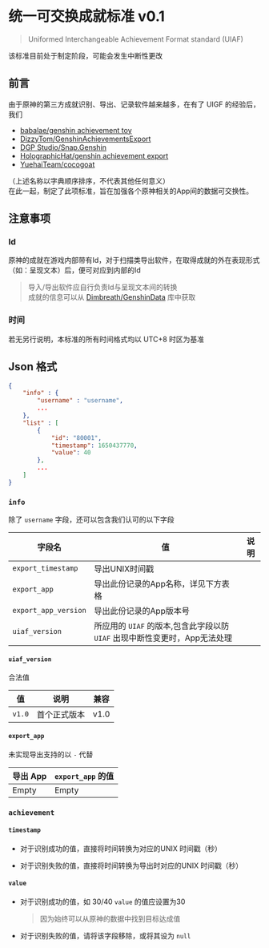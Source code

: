 # 统一可交换成就标准 v0.1

> Uniformed Interchangeable Achievement Format standard (UIAF)

该标准目前处于制定阶段，可能会发生中断性更改

## 前言

由于原神的第三方成就识别、导出、记录软件越来越多，在有了 UIGF 的经验后，
我们

* [babalae/genshin achievement toy](https://github.com/babalae/genshin-achievement-toy)
* [DizzyTom/GenshinAchievementsExport](https://github.com/DizzyTom/GenshinAchievementsExport)
* [DGP Studio/Snap.Genshin](https://github.com/DGP-Studio/Snap.Genshin)
* [HolographicHat/genshin achievement export](https://github.com/HolographicHat/genshin-achievement-export)
* [YuehaiTeam/cocogoat](https://github.com/YuehaiTeam/cocogoat)

（上述名称以字典顺序排序，不代表其他任何意义）  
在此一起，制定了此项标准，旨在加强各个原神相关的App间的数据可交换性。

## 注意事项

### Id

原神的成就在游戏内部带有Id，对于扫描类导出软件，在取得成就的外在表现形式（如：呈现文本）后，便可对应到内部的Id

> 导入/导出软件应自行负责Id与呈现文本间的转换  
> 成就的信息可以从 [Dimbreath/GenshinData](https://github.com/Dimbreath/GenshinData) 库中获取

### 时间

若无另行说明，本标准的所有时间格式均以 UTC+8 时区为基准

## Json 格式

```json
{
    "info" : {
        "username" : "username",
        ...
    },
    "list" : [
        {
            "id": "80001",
            "timestamp": 1650437770,
            "value": 40
        },
        ...
    ]
}
```

### `info` 

除了 `username` 字段，还可以包含我们认可的以下字段

|字段名|值|说明|
|-|-|-|
|`export_timestamp`|导出UNIX时间戳||
|`export_app`|导出此份记录的App名称，详见下方表格||
|`export_app_version`|导出此份记录的App版本号||
|`uiaf_version`|所应用的 `UIAF` 的版本,包含此字段以防 `UIAF` 出现中断性变更时，App无法处理||

#### `uiaf_version`

合法值

|值|说明|兼容|
|-|-|-|
|`v1.0`|首个正式版本|v1.0|

#### `export_app`

未实现导出支持的以 `-` 代替

|导出 App|`export_app` 的值|
|-|-|
|Empty|Empty|
### `achievement`

#### `timestamp`

* 对于识别成功的值，直接将时间转换为对应的UNIX 时间戳（秒）

* 对于识别失败的值，直接将时间转换为导出时对应的UNIX 时间戳（秒）

#### `value`

* 对于识别成功的值，如 30/40 `value` 的值应设置为30

    > 因为始终可以从原神的数据中找到目标达成值

* 对于识别失败的值，请将该字段移除，或将其设为 `null`

